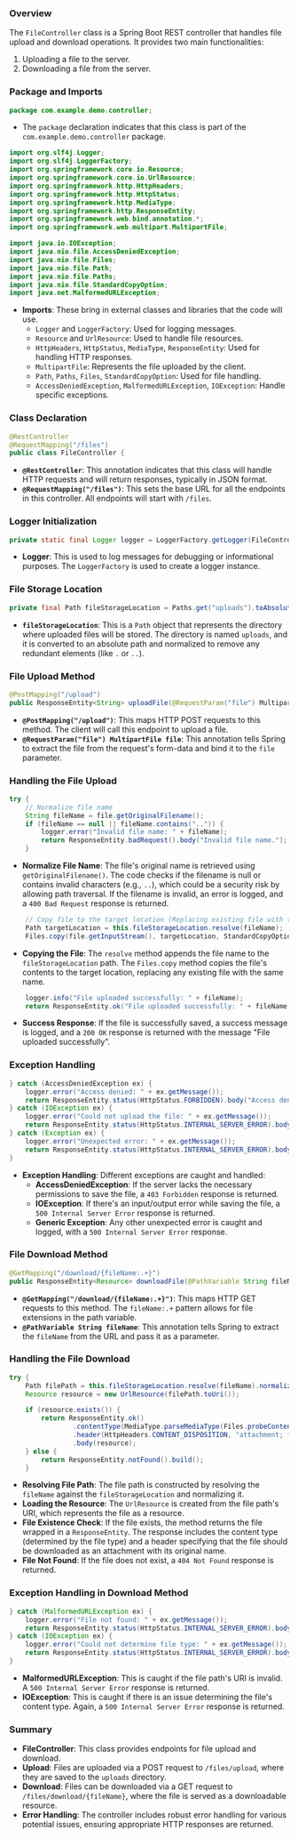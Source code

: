 ### Overview

The `FileController` class is a Spring Boot REST controller that handles file upload and download operations. It provides two main functionalities:

1. Uploading a file to the server.
2. Downloading a file from the server.

### Package and Imports

```java
package com.example.demo.controller;
```

- The `package` declaration indicates that this class is part of the `com.example.demo.controller` package.

```java
import org.slf4j.Logger;
import org.slf4j.LoggerFactory;
import org.springframework.core.io.Resource;
import org.springframework.core.io.UrlResource;
import org.springframework.http.HttpHeaders;
import org.springframework.http.HttpStatus;
import org.springframework.http.MediaType;
import org.springframework.http.ResponseEntity;
import org.springframework.web.bind.annotation.*;
import org.springframework.web.multipart.MultipartFile;

import java.io.IOException;
import java.nio.file.AccessDeniedException;
import java.nio.file.Files;
import java.nio.file.Path;
import java.nio.file.Paths;
import java.nio.file.StandardCopyOption;
import java.net.MalformedURLException;
```

- **Imports**: These bring in external classes and libraries that the code will use.
  - `Logger` and `LoggerFactory`: Used for logging messages.
  - `Resource` and `UrlResource`: Used to handle file resources.
  - `HttpHeaders`, `HttpStatus`, `MediaType`, `ResponseEntity`: Used for handling HTTP responses.
  - `MultipartFile`: Represents the file uploaded by the client.
  - `Path`, `Paths`, `Files`, `StandardCopyOption`: Used for file handling.
  - `AccessDeniedException`, `MalformedURLException`, `IOException`: Handle specific exceptions.

### Class Declaration

```java
@RestController
@RequestMapping("/files")
public class FileController {
```

- **`@RestController`**: This annotation indicates that this class will handle HTTP requests and will return responses, typically in JSON format.
- **`@RequestMapping("/files")`**: This sets the base URL for all the endpoints in this controller. All endpoints will start with `/files`.

### Logger Initialization

```java
private static final Logger logger = LoggerFactory.getLogger(FileController.class);
```

- **Logger**: This is used to log messages for debugging or informational purposes. The `LoggerFactory` is used to create a logger instance.

### File Storage Location

```java
private final Path fileStorageLocation = Paths.get("uploads").toAbsolutePath().normalize();
```

- **`fileStorageLocation`**: This is a `Path` object that represents the directory where uploaded files will be stored. The directory is named `uploads`, and it is converted to an absolute path and normalized to remove any redundant elements (like `.` or `..`).

### File Upload Method

```java
@PostMapping("/upload")
public ResponseEntity<String> uploadFile(@RequestParam("file") MultipartFile file) {
```

- **`@PostMapping("/upload")`**: This maps HTTP POST requests to this method. The client will call this endpoint to upload a file.
- **`@RequestParam("file") MultipartFile file`**: This annotation tells Spring to extract the file from the request's form-data and bind it to the `file` parameter.

### Handling the File Upload

```java
try {
    // Normalize file name
    String fileName = file.getOriginalFilename();
    if (fileName == null || fileName.contains("..")) {
        logger.error("Invalid file name: " + fileName);
        return ResponseEntity.badRequest().body("Invalid file name.");
    }
```

- **Normalize File Name**: The file's original name is retrieved using `getOriginalFilename()`. The code checks if the filename is null or contains invalid characters (e.g., `..`), which could be a security risk by allowing path traversal. If the filename is invalid, an error is logged, and a `400 Bad Request` response is returned.

```java
    // Copy file to the target location (Replacing existing file with the same name)
    Path targetLocation = this.fileStorageLocation.resolve(fileName);
    Files.copy(file.getInputStream(), targetLocation, StandardCopyOption.REPLACE_EXISTING);
```

- **Copying the File**: The `resolve` method appends the file name to the `fileStorageLocation` path. The `Files.copy` method copies the file's contents to the target location, replacing any existing file with the same name.

```java
    logger.info("File uploaded successfully: " + fileName);
    return ResponseEntity.ok("File uploaded successfully: " + fileName);
```

- **Success Response**: If the file is successfully saved, a success message is logged, and a `200 OK` response is returned with the message "File uploaded successfully".

### Exception Handling

```java
} catch (AccessDeniedException ex) {
    logger.error("Access denied: " + ex.getMessage());
    return ResponseEntity.status(HttpStatus.FORBIDDEN).body("Access denied: " + ex.getMessage());
} catch (IOException ex) {
    logger.error("Could not upload the file: " + ex.getMessage());
    return ResponseEntity.status(HttpStatus.INTERNAL_SERVER_ERROR).body("Could not upload the file.");
} catch (Exception ex) {
    logger.error("Unexpected error: " + ex.getMessage());
    return ResponseEntity.status(HttpStatus.INTERNAL_SERVER_ERROR).body("Unexpected error occurred.");
}
```

- **Exception Handling**: Different exceptions are caught and handled:
  - **AccessDeniedException**: If the server lacks the necessary permissions to save the file, a `403 Forbidden` response is returned.
  - **IOException**: If there's an input/output error while saving the file, a `500 Internal Server Error` response is returned.
  - **Generic Exception**: Any other unexpected error is caught and logged, with a `500 Internal Server Error` response.

### File Download Method

```java
@GetMapping("/download/{fileName:.+}")
public ResponseEntity<Resource> downloadFile(@PathVariable String fileName) {
```

- **`@GetMapping("/download/{fileName:.+}")`**: This maps HTTP GET requests to this method. The `fileName:.+` pattern allows for file extensions in the path variable.
- **`@PathVariable String fileName`**: This annotation tells Spring to extract the `fileName` from the URL and pass it as a parameter.

### Handling the File Download

```java
try {
    Path filePath = this.fileStorageLocation.resolve(fileName).normalize();
    Resource resource = new UrlResource(filePath.toUri());

    if (resource.exists()) {
        return ResponseEntity.ok()
                .contentType(MediaType.parseMediaType(Files.probeContentType(filePath)))
                .header(HttpHeaders.CONTENT_DISPOSITION, "attachment; filename=\"" + resource.getFilename() + "\"")
                .body(resource);
    } else {
        return ResponseEntity.notFound().build();
    }
```

- **Resolving File Path**: The file path is constructed by resolving the `fileName` against the `fileStorageLocation` and normalizing it.
- **Loading the Resource**: The `UrlResource` is created from the file path's URI, which represents the file as a resource.
- **File Existence Check**: If the file exists, the method returns the file wrapped in a `ResponseEntity`. The response includes the content type (determined by the file type) and a header specifying that the file should be downloaded as an attachment with its original name.
- **File Not Found**: If the file does not exist, a `404 Not Found` response is returned.

### Exception Handling in Download Method

```java
} catch (MalformedURLException ex) {
    logger.error("File not found: " + ex.getMessage());
    return ResponseEntity.status(HttpStatus.INTERNAL_SERVER_ERROR).body(null);
} catch (IOException ex) {
    logger.error("Could not determine file type: " + ex.getMessage());
    return ResponseEntity.status(HttpStatus.INTERNAL_SERVER_ERROR).body(null);
}
```

- **MalformedURLException**: This is caught if the file path's URI is invalid. A `500 Internal Server Error` response is returned.
- **IOException**: This is caught if there is an issue determining the file's content type. Again, a `500 Internal Server Error` response is returned.

### Summary

- **FileController**: This class provides endpoints for file upload and download.
- **Upload**: Files are uploaded via a POST request to `/files/upload`, where they are saved to the `uploads` directory.
- **Download**: Files can be downloaded via a GET request to `/files/download/{fileName}`, where the file is served as a downloadable resource.
- **Error Handling**: The controller includes robust error handling for various potential issues, ensuring appropriate HTTP responses are returned.
